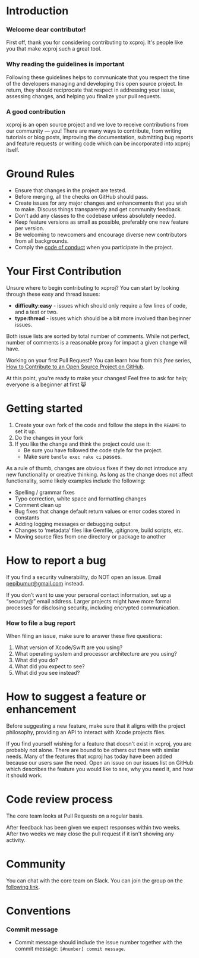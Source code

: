 # Introduction

### Welcome dear contributor!

First off, thank you for considering contributing to xcproj. It's people like you that make xcproj such a great tool.

### Why reading the guidelines is important

Following these guidelines helps to communicate that you respect the time of the developers managing and developing this open source project. In return, they should reciprocate that respect in addressing your issue, assessing changes, and helping you finalize your pull requests.

### A good contribution

xcproj is an open source project and we love to receive contributions from our community — you! There are many ways to contribute, from writing tutorials or blog posts, improving the documentation, submitting bug reports and feature requests or writing code which can be incorporated into xcproj itself.

# Ground Rules

* Ensure that changes in the project are tested.
* Before merging, all the checks on GitHub should pass.
* Create issues for any major changes and enhancements that you wish to make. Discuss things transparently and get community feedback.
* Don't add any classes to the codebase unless absolutely needed.
* Keep feature versions as small as possible, preferably one new feature per version.
* Be welcoming to newcomers and encourage diverse new contributors from all backgrounds.
* Comply the [code of conduct](https://github.com/xcodeswift/xcproj/blob/master/CODE_OF_CONDUCT.md) when you participate in the project.

# Your First Contribution

Unsure where to begin contributing to xcproj? You can start by looking through these easy and thread issues:

- **difficulty:easy** - issues which should only require a few lines of code, and a test or two.
- **type:thread** - issues which should be a bit more involved than beginner issues.

Both issue lists are sorted by total number of comments. While not perfect, number of comments is a reasonable proxy for impact a given change will have.

Working on your first Pull Request? You can learn how from this *free* series, [How to Contribute to an Open Source Project on GitHub](https://egghead.io/series/how-to-contribute-to-an-open-source-project-on-github).

At this point, you're ready to make your changes! Feel free to ask for help; everyone is a beginner at first :smile_cat:

# Getting started

1. Create your own fork of the code and follow the steps in the `README` to set it up.
2. Do the changes in your fork
3. If you like the change and think the project could use it:
    * Be sure you have followed the code style for the project.
    * Make sure `bundle exec rake ci` passes.

As a rule of thumb, changes are obvious fixes if they do not introduce any new functionality or creative thinking. As long as the change does not affect functionality, some likely examples include the following:

* Spelling / grammar fixes
* Typo correction, white space and formatting changes
* Comment clean up
* Bug fixes that change default return values or error codes stored in constants
* Adding logging messages or debugging output
* Changes to ‘metadata’ files like Gemfile, .gitignore, build scripts, etc.
* Moving source files from one directory or package to another

# How to report a bug

If you find a security vulnerability, do NOT open an issue. Email [pepibumur@gmail.com](mailto://pepibumur@gmail.com) instead.

If you don’t want to use your personal contact information, set up a “security@” email address. Larger projects might have more formal processes for disclosing security, including encrypted communication.

### How to file a bug report

When filing an issue, make sure to answer these five questions:

1. What version of Xcode/Swift are you using?
2. What operating system and processor architecture are you using?
3. What did you do?
4. What did you expect to see?
5. What did you see instead?

# How to suggest a feature or enhancement

Before suggesting a new feature, make sure that it aligns with the project philosophy, providing an API to interact with Xcode projects files.

If you find yourself wishing for a feature that doesn't exist in xcproj, you are probably not alone. There are bound to be others out there with similar needs. Many of the features that xcproj has today have been added because our users saw the need. Open an issue on our issues list on GitHub which describes the feature you would like to see, why you need it, and how it should work.

# Code review process

The core team looks at Pull Requests on a regular basis.

After feedback has been given we expect responses within two weeks. After two weeks we may close the pull request if it isn't showing any activity.

# Community

You can chat with the core team on Slack. You can join the group on the [following link](https://xcodeswift.herokuapp.com).

# Conventions

### Commit message
- Commit message should include the issue number together with the commit message: `[#number] commit message`.
